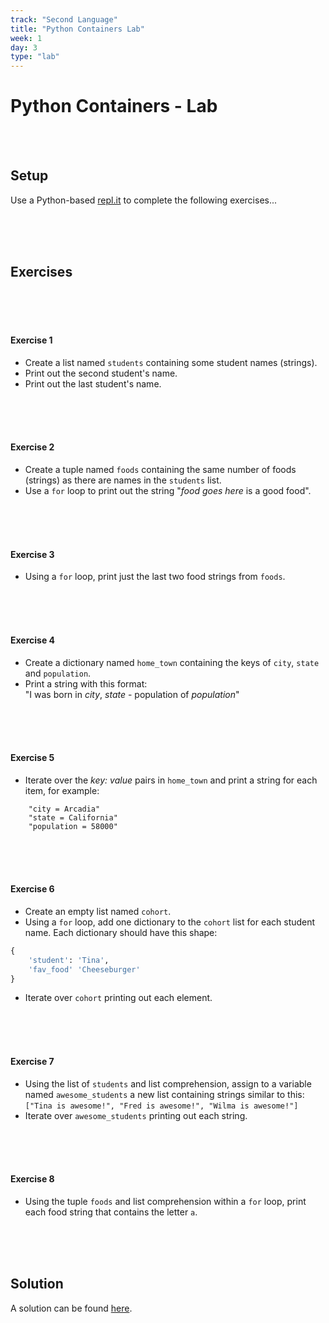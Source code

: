 ```yaml
---
track: "Second Language"
title: "Python Containers Lab"
week: 1
day: 3
type: "lab"
---
```


# Python Containers - Lab

<br>
<br>



## Setup

Use a Python-based [repl.it](https://repl.it/repls) to complete the following exercises...

<br>
<br>
<br>


## Exercises

<br>
<br>
<br>



#### Exercise 1

- Create a list named `students` containing some student names (strings).
- Print out the second student's name.
- Print out the last student's name.

<br>
<br>
<br>



#### Exercise 2

- Create a tuple named `foods` containing the same number of foods (strings) as there are names in the `students` list.
- Use a `for` loop to print out the string "_food goes here_ is a good food".

<br>
<br>
<br>




#### Exercise 3

- Using a `for` loop, print just the last two food strings from `foods`.


<br>
<br>
<br>


#### Exercise 4

- Create a dictionary named `home_town` containing the keys of `city`, `state` and `population`.
- Print a string with this format:<br>"I was born in _city_, _state_ - population of _population_"


<br>
<br>
<br>



#### Exercise 5

- Iterate over the _key: value_ pairs in `home_town` and print a string for each item, for example:

```shell  
	"city = Arcadia"
	"state = California"
	"population = 58000"
```

<br>
<br>
<br>



#### Exercise 6

- Create an empty list named `cohort`.
- Using a `for` loop, add one dictionary to the `cohort` list for each student name. Each dictionary should have this shape:

```python
{
	'student': 'Tina',
	'fav_food' 'Cheeseburger'
}
```
- Iterate over `cohort` printing out each element.

<br>
<br>
<br>



#### Exercise 7

- Using the list of `students` and list comprehension, assign to a variable named `awesome_students` a new list containing strings similar to this:<br>`["Tina is awesome!", "Fred is awesome!", "Wilma is awesome!"]`
- Iterate over `awesome_students` printing out each string.

<br>
<br>
<br>



#### Exercise 8

- Using the tuple `foods` and list comprehension within a `for` loop, print each food string that contains the letter `a`.

<br>
<br>
<br>




## Solution

A solution can be found [here](https://repl.it/@DanielJS/Python-Containers-Solution).









